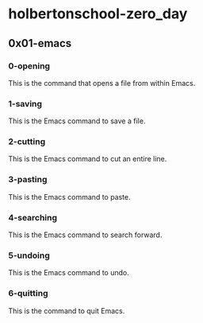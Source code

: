 # holbertonschool-zero_day
## 0x01-emacs
### 0-opening
This is the command that opens a file from within Emacs.
### 1-saving
This is the Emacs command to save a file.
### 2-cutting
This is the Emacs command to cut an entire line.
### 3-pasting
This is the Emacs command to paste.
### 4-searching
This is the Emacs command to search forward.
### 5-undoing
This is the Emacs command to undo.
### 6-quitting
This is the command to quit Emacs.
